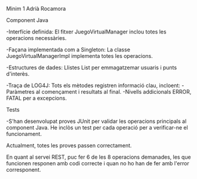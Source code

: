 Minim 1 Adrià Rocamora


Component Java

-Interfície definida: El fitxer JuegoVirtualManager inclou totes les operacions necessàries.

-Façana implementada com a Singleton: La classe JuegoVirtualManagerImpl implementa totes les operacions.

-Estructures de dades: Llistes List per emmagatzemar usuaris i punts d'interès.

-Traça de LOG4J: Tots els mètodes registren informació clau, incloent:
-Paràmetres al començament i resultats al final.
-Nivells addicionals ERROR, FATAL per a excepcions.

Tests

-S'han desenvolupat proves JUnit per validar les operacions principals al component Java. He inclòs un test per cada operació per a verificar-ne el funcionament.

Actualment, totes les proves passen correctament.

En quant al servei REST, puc fer 6 de les 8 operacions demanades, les que funcionen responen amb codi correcte i quan no ho han de fer amb l'error corresponent. 
